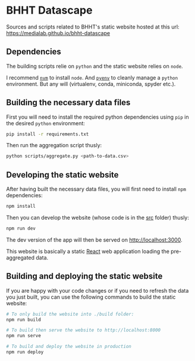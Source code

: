 # BHHT Datascape

Sources and scripts related to BHHT's static website hosted at this url: https://medialab.github.io/bhht-datascape

## Dependencies

The building scripts relie on `python` and the static website relies on `node`.

I recommend [`nvm`](https://github.com/nvm-sh/nvm) to install `node`. And [`pyenv`](https://github.com/pyenv/pyenv-installer) to cleanly manage a `python` environment. But any will (virtualenv, conda, miniconda, spyder etc.).

## Building the necessary data files

First you will need to install the required python dependencies using `pip` in the desired `python` environment:

```bash
pip install -r requirements.txt
```

Then run the aggregation script thusly:

```bash
python scripts/aggregate.py <path-to-data.csv>
```

## Developing the static website

After having built the necessary data files, you will first need to install `npm` dependencies:

```bash
npm install
```

Then you can develop the website (whose code is in the [src](./src) folder) thusly:

```bash
npm run dev
```

The dev version of the app will then be served on [http://localhost:3000](http://localhost:3000).

This website is basically a static [React](https://reactjs.org/) web application loading the pre-aggregated data.

## Building and deploying the static website

If you are happy with your code changes or if you need to refresh the data you just built, you can use the following commands to build the static website:

```bash
# To only build the website into ./build folder:
npm run build

# To build then serve the website to http://localhost:8000
npm run serve

# To build and deploy the website in production
npm run deploy
```
